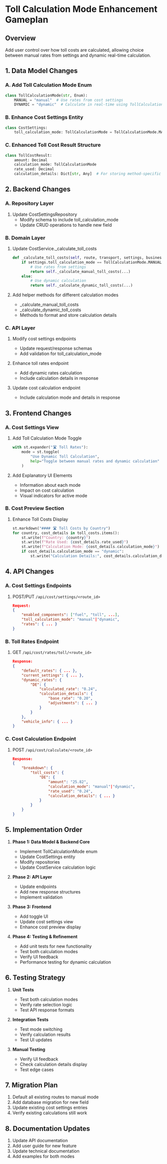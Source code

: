 # Toll Calculation Mode Enhancement Gameplan

## Overview
Add user control over how toll costs are calculated, allowing choice between manual rates from settings and dynamic real-time calculation.

## 1. Data Model Changes

### A. Add Toll Calculation Mode Enum
```python
class TollCalculationMode(str, Enum):
    MANUAL = "manual"  # Use rates from cost settings
    DYNAMIC = "dynamic"  # Calculate in real-time using TollCalculationPort
```

### B. Enhance Cost Settings Entity
```python
class CostSettings:
    toll_calculation_mode: TollCalculationMode = TollCalculationMode.MANUAL  # Default to manual
```

### C. Enhanced Toll Cost Result Structure
```python
class TollCostResult:
    amount: Decimal
    calculation_mode: TollCalculationMode
    rate_used: Decimal
    calculation_details: Dict[str, Any]  # For storing method-specific details
```

## 2. Backend Changes

### A. Repository Layer
1. Update CostSettingsRepository
   - Modify schema to include toll_calculation_mode
   - Update CRUD operations to handle new field

### B. Domain Layer
1. Update CostService._calculate_toll_costs
   ```python
   def _calculate_toll_costs(self, route, transport, settings, business):
       if settings.toll_calculation_mode == TollCalculationMode.MANUAL:
           # Use rates from settings
           return self._calculate_manual_toll_costs(...)
       else:
           # Use dynamic calculation
           return self._calculate_dynamic_toll_costs(...)
   ```

2. Add helper methods for different calculation modes
   - _calculate_manual_toll_costs
   - _calculate_dynamic_toll_costs
   - Methods to format and store calculation details

### C. API Layer
1. Modify cost settings endpoints
   - Update request/response schemas
   - Add validation for toll_calculation_mode

2. Enhance toll rates endpoint
   - Add dynamic rates calculation
   - Include calculation details in response

3. Update cost calculation endpoint
   - Include calculation mode and details in response

## 3. Frontend Changes

### A. Cost Settings View
1. Add Toll Calculation Mode Toggle
   ```python
   with st.expander("🛣️ Toll Rates"):
       mode = st.toggle(
           "Use Dynamic Toll Calculation",
           help="Toggle between manual rates and dynamic calculation"
       )
   ```

2. Add Explanatory UI Elements
   - Information about each mode
   - Impact on cost calculation
   - Visual indicators for active mode

### B. Cost Preview Section
1. Enhance Toll Costs Display
   ```python
   st.markdown("#### 🛣️ Toll Costs by Country")
   for country, cost_details in toll_costs.items():
       st.write(f"Country: {country}")
       st.write(f"Rate Used: {cost_details.rate_used}")
       st.write(f"Calculation Mode: {cost_details.calculation_mode}")
       if cost_details.calculation_mode == "dynamic":
           st.write("Calculation Details:", cost_details.calculation_details)
   ```

## 4. API Changes

### A. Cost Settings Endpoints
1. POST/PUT `/api/cost/settings/<route_id>`
   ```json
   Request:
   {
       "enabled_components": ["fuel", "toll", ...],
       "toll_calculation_mode": "manual"|"dynamic",
       "rates": { ... }
   }
   ```

### B. Toll Rates Endpoint
1. GET `/api/cost/rates/toll/<route_id>`
   ```json
   Response:
   {
       "default_rates": { ... },
       "current_settings": { ... },
       "dynamic_rates": {
           "DE": {
               "calculated_rate": "0.24",
               "calculation_details": {
                   "base_rate": "0.20",
                   "adjustments": { ... }
               }
           }
       },
       "vehicle_info": { ... }
   }
   ```

### C. Cost Calculation Endpoint
1. POST `/api/cost/calculate/<route_id>`
   ```json
   Response:
   {
       "breakdown": {
           "toll_costs": {
               "DE": {
                   "amount": "25.82",
                   "calculation_mode": "manual"|"dynamic",
                   "rate_used": "0.24",
                   "calculation_details": { ... }
               }
           }
       }
   }
   ```

## 5. Implementation Order

1. **Phase 1: Data Model & Backend Core**
   - Implement TollCalculationMode enum
   - Update CostSettings entity
   - Modify repositories
   - Update CostService calculation logic

2. **Phase 2: API Layer**
   - Update endpoints
   - Add new response structures
   - Implement validation

3. **Phase 3: Frontend**
   - Add toggle UI
   - Update cost settings view
   - Enhance cost preview display

4. **Phase 4: Testing & Refinement**
   - Add unit tests for new functionality
   - Test both calculation modes
   - Verify UI feedback
   - Performance testing for dynamic calculation

## 6. Testing Strategy

1. **Unit Tests**
   - Test both calculation modes
   - Verify rate selection logic
   - Test API response formats

2. **Integration Tests**
   - Test mode switching
   - Verify calculation results
   - Test UI updates

3. **Manual Testing**
   - Verify UI feedback
   - Check calculation details display
   - Test edge cases

## 7. Migration Plan

1. Default all existing routes to manual mode
2. Add database migration for new field
3. Update existing cost settings entries
4. Verify existing calculations still work

## 8. Documentation Updates

1. Update API documentation
2. Add user guide for new feature
3. Update technical documentation
4. Add examples for both modes 